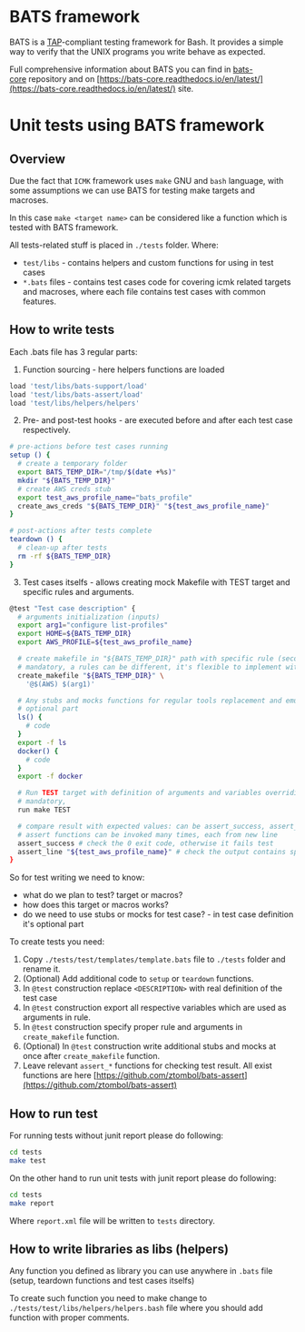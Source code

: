 # BATS framework
BATS is a [TAP](https://testanything.org/)-compliant testing framework for Bash.  It provides a simple
way to verify that the UNIX programs you write behave as expected.

Full comprehensive information about BATS you can find in [bats-core](https://github.com/bats-core/bats-core) repository and on [https://bats-core.readthedocs.io/en/latest/](https://bats-core.readthedocs.io/en/latest/) site.

# Unit tests using BATS framework
## Overview
Due the fact that `ICMK` framework uses `make` GNU  and `bash` language, with some assumptions we can use BATS for testing make targets and macroses.

In this case `make <target name>` can be considered like a function which is tested with BATS framework.

All tests-related stuff is placed in `./tests` folder. Where:
 - `test/libs` - contains helpers and custom functions for using in test cases 
 - `*.bats` files - contains test cases code for covering icmk related targets and macroses, where each file contains test cases with common features.

## How to write tests
Each .bats file has 3 regular parts:
1. Function sourcing - here helpers functions are loaded
```bash
load 'test/libs/bats-support/load'
load 'test/libs/bats-assert/load'
load 'test/libs/helpers/helpers'
```

2. Pre- and post-test hooks - are executed before and after each test case respectively.
```bash
# pre-actions before test cases running
setup () {
  # create a temporary folder
  export BATS_TEMP_DIR="/tmp/$(date +%s)"
  mkdir "${BATS_TEMP_DIR}"
  # create AWS creds stub
  export test_aws_profile_name="bats_profile"
  create_aws_creds "${BATS_TEMP_DIR}" "${test_aws_profile_name}"
}

# post-actions after tests complete
teardown () {
  # clean-up after tests
  rm -rf ${BATS_TEMP_DIR}
}

```

3. Test cases itselfs - allows creating mock Makefile with TEST target and specific rules and arguments.
```bash
@test "Test case description" {
  # arguments initialization (inputs)
  export arg1="configure list-profiles"
  export HOME=${BATS_TEMP_DIR}
  export AWS_PROFILE=${test_aws_profile_name}

  # create makefile in "${BATS_TEMP_DIR}" path with specific rule (second argument)
  # mandatory, a rules can be different, it's flexible to implement with a few arguments or without them    
  create_makefile "${BATS_TEMP_DIR}" \
    '@$(AWS) $(arg1)' 

  # Any stubs and mocks functions for regular tools replacement and emulation
  # optional part
  ls() {
    # code
  }
  export -f ls
  docker() {
    # code  
  }
  export -f docker

  # Run TEST target with definition of arguments and variables overriding (if it's needed)
  # mandatory, 
  run make TEST

  # compare result with expected values: can be assert_success, assert_failure, assert_line and so on ... 
  # assert functions can be invoked many times, each from new line   
  assert_success # check the 0 exit code, otherwise it fails test
  assert_line "${test_aws_profile_name}" # check the output contains specified line, otherwise it fails test
}

```

So for test writing we need to know:
- what do we plan to test? target or macros?
- how does this target or macros works? 
- do we need to use stubs or mocks for test case? - in test case definition it's optional part

To create tests you need:
1. Copy `./tests/test/templates/template.bats` file to `./tests` folder and rename it.
2. (Optional) Add additional code to `setup` or `teardown` functions.
3. In `@test` construction replace `<DESCRIPTION>` with real definition of the test case
4. In `@test` construction export all respective variables which are used as arguments in rule.
5. In `@test` construction specify proper rule and arguments in `create_makefile` function.
6. (Optional) In `@test` construction write additional stubs and mocks at once after `create_makefile` function.
7. Leave relevant `assert_*` functions for checking test result. All exist functions are here [https://github.com/ztombol/bats-assert](https://github.com/ztombol/bats-assert)

## How to run test
For running tests without junit report please do following:
```bash
cd tests
make test
```

On the other hand to run unit tests with junit report please do following:
```bash
cd tests
make report
```
Where `report.xml` file will be written to `tests` directory.

## How to write libraries as libs (helpers)
Any function you defined as library you can use anywhere in `.bats` file (setup, teardown functions and test cases itselfs)

To create such function you need to make change to `./tests/test/libs/helpers/helpers.bash` file where you should add function with proper comments.
